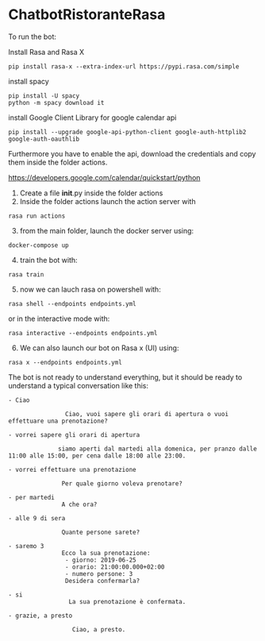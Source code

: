 # ChatbotRistoranteRasa
To run the bot:

Install Rasa and Rasa X

```
pip install rasa-x --extra-index-url https://pypi.rasa.com/simple
```

install spacy

```
pip install -U spacy
python -m spacy download it
```

install Google Client Library for google calendar api
```
pip install --upgrade google-api-python-client google-auth-httplib2 google-auth-oauthlib
```
Furthermore you have to enable the api, download the credentials and copy them inside the folder actions.


https://developers.google.com/calendar/quickstart/python

1) Create a file __init__.py inside the folder actions
2) Inside the folder actions launch the action server with

```
rasa run actions
```
3) from the main folder, launch the docker server using:
```
docker-compose up
```
4) train the bot with:
```
rasa train
```

5) now we can lauch rasa on powershell with:
```
rasa shell --endpoints endpoints.yml 
```
or in the interactive mode with:
```
rasa interactive --endpoints endpoints.yml 
```

6) We can also launch our bot on Rasa x (UI) using:
```
rasa x --endpoints endpoints.yml 
```



The bot is not ready to understand everything,
but it should be ready to understand a typical conversation like this:

```
- Ciao

                Ciao, vuoi sapere gli orari di apertura o vuoi effettuare una prenotazione?
                
- vorrei sapere gli orari di apertura
              
              siamo aperti dal martedi alla domenica, per pranzo dalle 11:00 alle 15:00, per cena dalle 18:00 alle 23:00.
              
- vorrei effettuare una prenotazione
                
               Per quale giorno voleva prenotare?

- per martedi
               A che ora?
                
- alle 9 di sera          

               Quante persone sarete?
                
- saremo 3
               Ecco la sua prenotazione:
                - giorno: 2019-06-25
                - orario: 21:00:00.000+02:00
                - numero persone: 3
                Desidera confermarla?

- si
                 La sua prenotazione è confermata.
 
- grazie, a presto

                  Ciao, a presto.
 
```                

